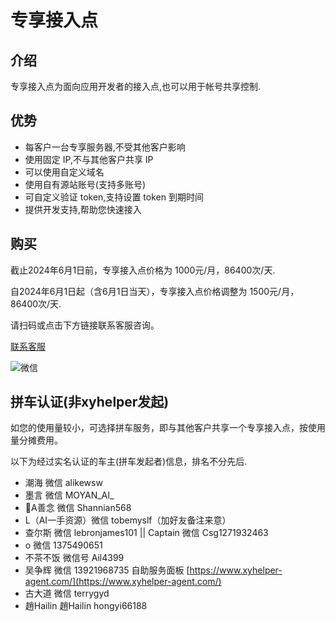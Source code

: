 # 专享接入点

## 介绍

专享接入点为面向应用开发者的接入点,也可以用于帐号共享控制.

## 优势

- 每客户一台专享服务器,不受其他客户影响
- 使用固定 IP,不与其他客户共享 IP
- 可以使用自定义域名
- 使用自有源站账号(支持多账号)
- 可自定义验证 token,支持设置 token 到期时间
- 提供开发支持,帮助您快速接入


## 购买

截止2024年6月1日前，专享接入点价格为 1000元/月，86400次/天.

自2024年6月1日起（含6月1日当天），专享接入点价格调整为 1500元/月，86400次/天.

请扫码或点击下方链接联系客服咨询。


[联系客服](https://work.weixin.qq.com/kfid/kfc97c97206f588c396)

![微信](../plus/qrcode.png)

## 拼车认证(非xyhelper发起)

如您的使用量较小，可选择拼车服务，即与其他客户共享一个专享接入点，按使用量分摊费用。

以下为经过实名认证的车主(拼车发起者)信息，排名不分先后.
* 潮海 微信 alikewsw
* 墨言 微信 MOYAN_AI_
* 🎄A善念 微信 Shannian568 
* L（AI一手资源）微信 tobemyslf（加好友备注来意）
* 查尔斯 微信 lebronjames101 || Captain 微信 Csg1271932463
* o 微信 1375490651
* 不茶不饭 微信号 Ail4399
* 吴争辉 微信 13921968735 自助服务面板 [https://www.xyhelper-agent.com/](https://www.xyhelper-agent.com/)
* 古大道 微信 terrygyd
* 趙Hailin 趙Hailin hongyi66188
